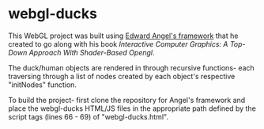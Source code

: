 # webgl-ducks
This WebGL project was built using [Edward Angel's framework](https://github.com/esangel/WebGL) that he created to go along with his book *Interactive Computer Graphics: A Top-Down Approach With Shader-Based Opengl*.

The duck/human objects are rendered in through recursive functions- each traversing through a list of nodes created by each object's respective "initNodes" function.

To build the project- first clone the repository for Angel's framework and place the webgl-ducks HTML/JS files in the appropriate path defined by the script tags (lines 66 - 69) of "webgl-ducks.html".
